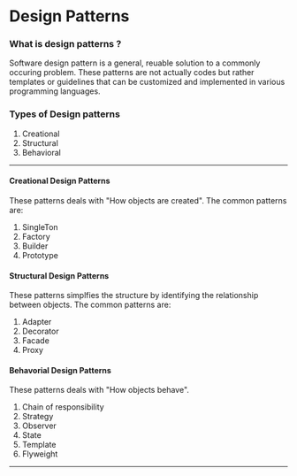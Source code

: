 # Design Patterns

### What is design patterns ?

Software design pattern is a general, reuable solution to a commonly occuring problem. These
patterns are not actually codes but rather templates or guidelines that can be customized and
implemented in various programming languages.

### Types of Design patterns

1. Creational 
2. Structural
3. Behavioral

---

#### Creational Design Patterns

These patterns deals with "How objects are created". The common patterns are:

1. SingleTon
2. Factory
3. Builder
4. Prototype

#### Structural Design Patterns

These patterns simplfies the structure by identifying the relationship between objects. The common patterns are:

1. Adapter
2. Decorator
3. Facade
4. Proxy

#### Behavorial Design Patterns

These patterns deals with "How objects behave".

1. Chain of responsibility
2. Strategy
3. Observer
4. State
5. Template
6. Flyweight

---
